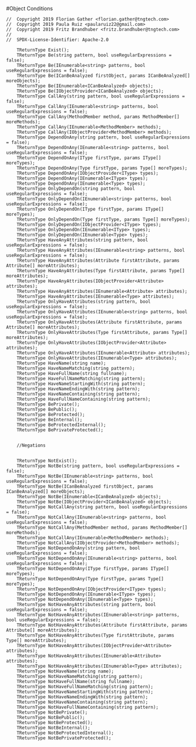 #Object Conditions

```
//  Copyright 2019 Florian Gather <florian.gather@tngtech.com>
// 	Copyright 2019 Paula Ruiz <paularuiz22@gmail.com>
// 	Copyright 2019 Fritz Brandhuber <fritz.brandhuber@tngtech.com>
// 
// 	SPDX-License-Identifier: Apache-2.0
```
   

		TReturnType Exist();
        TReturnType Be(string pattern, bool useRegularExpressions = false);
        TReturnType Be(IEnumerable<string> patterns, bool useRegularExpressions = false);
        TReturnType Be(ICanBeAnalyzed firstObject, params ICanBeAnalyzed[] moreObjects);
        TReturnType Be(IEnumerable<ICanBeAnalyzed> objects);
        TReturnType Be(IObjectProvider<ICanBeAnalyzed> objects);
        TReturnType CallAny(string pattern, bool useRegularExpressions = false);
        TReturnType CallAny(IEnumerable<string> patterns, bool useRegularExpressions = false);
        TReturnType CallAny(MethodMember method, params MethodMember[] moreMethods);
        TReturnType CallAny(IEnumerable<MethodMember> methods);
        TReturnType CallAny(IObjectProvider<MethodMember> methods);
        TReturnType DependOnAny(string pattern, bool useRegularExpressions = false);
        TReturnType DependOnAny(IEnumerable<string> patterns, bool useRegularExpressions = false);
        TReturnType DependOnAny(IType firstType, params IType[] moreTypes);
        TReturnType DependOnAny(Type firstType, params Type[] moreTypes);
        TReturnType DependOnAny(IObjectProvider<IType> types);
        TReturnType DependOnAny(IEnumerable<IType> types);
        TReturnType DependOnAny(IEnumerable<Type> types);
        TReturnType OnlyDependOn(string pattern, bool useRegularExpressions = false);
        TReturnType OnlyDependOn(IEnumerable<string> patterns, bool useRegularExpressions = false);
        TReturnType OnlyDependOn(IType firstType, params IType[] moreTypes);
        TReturnType OnlyDependOn(Type firstType, params Type[] moreTypes);
        TReturnType OnlyDependOn(IObjectProvider<IType> types);
        TReturnType OnlyDependOn(IEnumerable<IType> types);
        TReturnType OnlyDependOn(IEnumerable<Type> types);
        TReturnType HaveAnyAttributes(string pattern, bool useRegularExpressions = false);
        TReturnType HaveAnyAttributes(IEnumerable<string> patterns, bool useRegularExpressions = false);
        TReturnType HaveAnyAttributes(Attribute firstAttribute, params Attribute[] moreAttributes);
        TReturnType HaveAnyAttributes(Type firstAttribute, params Type[] moreAttributes);
        TReturnType HaveAnyAttributes(IObjectProvider<Attribute> attributes);
        TReturnType HaveAnyAttributes(IEnumerable<Attribute> attributes);
        TReturnType HaveAnyAttributes(IEnumerable<Type> attributes);
        TReturnType OnlyHaveAttributes(string pattern, bool useRegularExpressions = false);
        TReturnType OnlyHaveAttributes(IEnumerable<string> patterns, bool useRegularExpressions = false);
        TReturnType OnlyHaveAttributes(Attribute firstAttribute, params Attribute[] moreAttributes);
        TReturnType OnlyHaveAttributes(Type firstAttribute, params Type[] moreAttributes);
        TReturnType OnlyHaveAttributes(IObjectProvider<Attribute> attributes);
        TReturnType OnlyHaveAttributes(IEnumerable<Attribute> attributes);
        TReturnType OnlyHaveAttributes(IEnumerable<Type> attributes);
        TReturnType HaveName(string name);
        TReturnType HaveNameMatching(string pattern);
        TReturnType HaveFullName(string fullname);
        TReturnType HaveFullNameMatching(string pattern);
        TReturnType HaveNameStartingWith(string pattern);
        TReturnType HaveNameEndingWith(string pattern);
        TReturnType HaveNameContaining(string pattern);
        TReturnType HaveFullNameContaining(string pattern);
        TReturnType BePrivate();
        TReturnType BePublic();
        TReturnType BeProtected();
        TReturnType BeInternal();
        TReturnType BeProtectedInternal();
        TReturnType BePrivateProtected();


        //Negations


        TReturnType NotExist();
        TReturnType NotBe(string pattern, bool useRegularExpressions = false);
        TReturnType NotBe(IEnumerable<string> patterns, bool useRegularExpressions = false);
        TReturnType NotBe(ICanBeAnalyzed firstObject, params ICanBeAnalyzed[] moreObjects);
        TReturnType NotBe(IEnumerable<ICanBeAnalyzed> objects);
        TReturnType NotBe(IObjectProvider<ICanBeAnalyzed> objects);
        TReturnType NotCallAny(string pattern, bool useRegularExpressions = false);
        TReturnType NotCallAny(IEnumerable<string> patterns, bool useRegularExpressions = false);
        TReturnType NotCallAny(MethodMember method, params MethodMember[] moreMethods);
        TReturnType NotCallAny(IEnumerable<MethodMember> methods);
        TReturnType NotCallAny(IObjectProvider<MethodMember> methods);
        TReturnType NotDependOnAny(string pattern, bool useRegularExpressions = false);
        TReturnType NotDependOnAny(IEnumerable<string> patterns, bool useRegularExpressions = false);
        TReturnType NotDependOnAny(IType firstType, params IType[] moreTypes);
        TReturnType NotDependOnAny(Type firstType, params Type[] moreTypes);
        TReturnType NotDependOnAny(IObjectProvider<IType> types);
        TReturnType NotDependOnAny(IEnumerable<IType> types);
        TReturnType NotDependOnAny(IEnumerable<Type> types);
        TReturnType NotHaveAnyAttributes(string pattern, bool useRegularExpressions = false);
        TReturnType NotHaveAnyAttributes(IEnumerable<string> patterns, bool useRegularExpressions = false);
        TReturnType NotHaveAnyAttributes(Attribute firstAttribute, params Attribute[] moreAttributes);
        TReturnType NotHaveAnyAttributes(Type firstAttribute, params Type[] moreAttributes);
        TReturnType NotHaveAnyAttributes(IObjectProvider<Attribute> attributes);
        TReturnType NotHaveAnyAttributes(IEnumerable<Attribute> attributes);
        TReturnType NotHaveAnyAttributes(IEnumerable<Type> attributes);
        TReturnType NotHaveName(string name);
        TReturnType NotHaveNameMatching(string pattern);
        TReturnType NotHaveFullName(string fullname);
        TReturnType NotHaveFullNameMatching(string pattern);
        TReturnType NotHaveNameStartingWith(string pattern);
        TReturnType NotHaveNameEndingWith(string pattern);
        TReturnType NotHaveNameContaining(string pattern);
        TReturnType NotHaveFullNameContaining(string pattern);
        TReturnType NotBePrivate();
        TReturnType NotBePublic();
        TReturnType NotBeProtected();
        TReturnType NotBeInternal();
        TReturnType NotBeProtectedInternal();
        TReturnType NotBePrivateProtected();